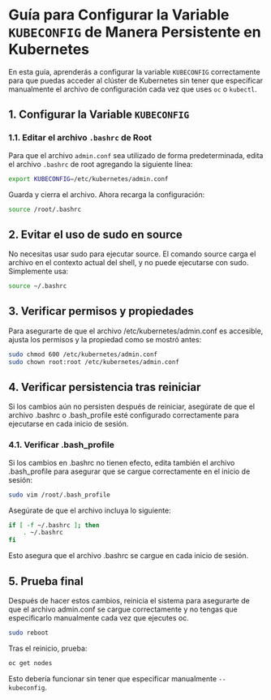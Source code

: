 
# Guía para Configurar la Variable `KUBECONFIG` de Manera Persistente en Kubernetes

En esta guía, aprenderás a configurar la variable `KUBECONFIG` correctamente para que puedas acceder al clúster de Kubernetes sin tener que especificar manualmente el archivo de configuración cada vez que uses `oc` o `kubectl`.

## 1. Configurar la Variable `KUBECONFIG`

### 1.1. Editar el archivo `.bashrc` de Root

Para que el archivo `admin.conf` sea utilizado de forma predeterminada, edita el archivo `.bashrc` de root agregando la siguiente línea:

```bash
export KUBECONFIG=/etc/kubernetes/admin.conf
```

Guarda y cierra el archivo. Ahora recarga la configuración:

```bash
source /root/.bashrc
```

## 2. Evitar el uso de sudo en source

No necesitas usar sudo para ejecutar source. El comando source carga el archivo en el contexto actual del shell, y no puede ejecutarse con sudo. Simplemente usa:

```bash
source ~/.bashrc
```

## 3. Verificar permisos y propiedades
Para asegurarte de que el archivo /etc/kubernetes/admin.conf es accesible, ajusta los permisos y la propiedad como se mostró antes:

```bash
sudo chmod 600 /etc/kubernetes/admin.conf
sudo chown root:root /etc/kubernetes/admin.conf
```

## 4. Verificar persistencia tras reiniciar
   
Si los cambios aún no persisten después de reiniciar, asegúrate de que el archivo .bashrc o .bash_profile esté configurado correctamente para ejecutarse en cada inicio de sesión.

### 4.1. Verificar .bash_profile

Si los cambios en .bashrc no tienen efecto, edita también el archivo .bash_profile para asegurar que se cargue correctamente en el inicio de sesión:

```bash
sudo vim /root/.bash_profile
```

Asegúrate de que el archivo incluya lo siguiente:

```bash
if [ -f ~/.bashrc ]; then
    . ~/.bashrc
fi
```

Esto asegura que el archivo .bashrc se cargue en cada inicio de sesión.

## 5. Prueba final

Después de hacer estos cambios, reinicia el sistema para asegurarte de que el archivo admin.conf se cargue correctamente y no tengas que especificarlo manualmente cada vez que ejecutes oc.

```bash
sudo reboot
```

Tras el reinicio, prueba:

```bash
oc get nodes
```

Esto debería funcionar sin tener que especificar manualmente `--kubeconfig`.